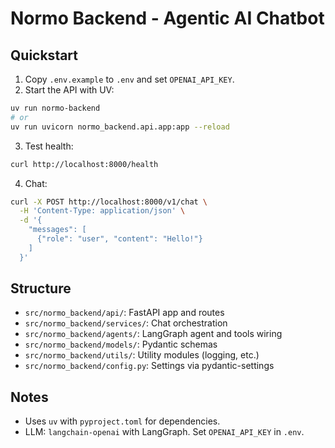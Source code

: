 # Normo Backend - Agentic AI Chatbot

## Quickstart

1. Copy `.env.example` to `.env` and set `OPENAI_API_KEY`.
2. Start the API with UV:

```bash
uv run normo-backend
# or
uv run uvicorn normo_backend.api.app:app --reload
```

3. Test health:

```bash
curl http://localhost:8000/health
```

4. Chat:

```bash
curl -X POST http://localhost:8000/v1/chat \
  -H 'Content-Type: application/json' \
  -d '{
    "messages": [
      {"role": "user", "content": "Hello!"}
    ]
  }'
```

## Structure

- `src/normo_backend/api/`: FastAPI app and routes
- `src/normo_backend/services/`: Chat orchestration
- `src/normo_backend/agents/`: LangGraph agent and tools wiring
- `src/normo_backend/models/`: Pydantic schemas
- `src/normo_backend/utils/`: Utility modules (logging, etc.)
- `src/normo_backend/config.py`: Settings via pydantic-settings

## Notes

- Uses `uv` with `pyproject.toml` for dependencies.
- LLM: `langchain-openai` with LangGraph. Set `OPENAI_API_KEY` in `.env`.
